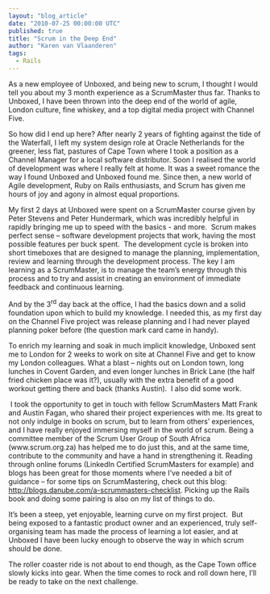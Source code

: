 ```yaml
---
layout: "blog_article"
date: "2010-07-25 00:00:00 UTC"
published: true
title: "Scrum in the Deep End"
author: "Karen van Vlaanderen"
tags:
  - Rails
---
```


<p><span>As a new employee of Unboxed, and being new to scrum, I thought I would tell you about my 3 month experience as a ScrumMaster thus far. Thanks to Unboxed, I have been thrown into the deep end of the world of agile, London culture, fine whiskey, and a top digital media project with Channel Five. &nbsp;</span></p>
<p><span>So how did I end up here? After nearly 2 years of fighting against the tide of the Waterfall, I left my system design role at Oracle Netherlands for the greener, less flat, pastures of Cape Town where I took a position as a Channel Manager for a local software distributor. Soon I realised the world of development was where I really felt at home. It was a sweet romance the way I found Unboxed and Unboxed found me. Since then, a new world of Agile development, Ruby on Rails enthusiasts, and Scrum has given me hours of joy and agony in almost equal proportions.</span></p>
<p><span>My first 2 days at Unboxed were spent on a ScrumMaster course given by Peter Stevens and Peter Hundermark, which was incredibly helpful in rapidly bringing me up to speed with the basics - and more.&nbsp; Scrum makes perfect sense &ndash; software development projects that work, having the most possible features per buck spent.&nbsp; The development cycle is broken into short timeboxes that are designed to manage the planning, implementation, review and learning through the development process. The key I am learning as a ScrumMaster, is to manage the team&rsquo;s energy through this process and to try and assist in creating an environment of immediate feedback and continuous learning.&nbsp;</span></p>
<p><span>And by the 3</span><span><sup>rd</sup></span><span> day back at the office, I had the basics down and a solid foundation upon which to build my knowledge. I needed this, as my first day on the Channel Five project was release planning and I had never played planning poker before (the question mark card came in handy).</span></p>
<p><span>To enrich my learning and soak in much implicit knowledge, Unboxed sent me to London for 2 weeks to work on site at Channel Five and get to know my London colleagues. What a blast &ndash; nights out on London town, long lunches in Covent Garden, and even longer lunches in Brick Lane (the half fried chicken place was it?), usually with the extra benefit of a good workout getting there and back (thanks Austin).&nbsp; I also did some work.</span></p>
<p><span>&nbsp;I took the opportunity to get in touch with fellow ScrumMasters Matt Frank and Austin Fagan, who shared their project experiences with me. Its great to not only indulge in books on scrum, but to learn from others&rsquo; experiences, and I have really enjoyed immersing myself in the world of scrum. Being a committee member of the Scrum User Group of South Africa (www.scrum.org.za) has helped me to do just this, and at the same time, contribute to the community and have a hand in strengthening it. Reading through online forums (LinkedIn Certified ScrumMasters for example) and blogs has been great for those moments where I&rsquo;ve needed a bit of guidance &ndash; for some tips on ScrumMastering, check out this blog:</span><span> <a href="http://blogs.danube.com/a-scrummasters-checklist"><span>http://blogs.danube.com/a-scrummasters-checklist</span></a></span><span>. </span><span>Picking up the Rails book and doing some pairing is also on my list of things to do.</span></p>
<p><span>It&rsquo;s been a steep, yet enjoyable, learning curve on my first project.&nbsp; But being exposed to a fantastic product owner and an experienced, truly self-organising team has made the process of learning a lot easier, and at Unboxed I have been lucky enough to observe the way in which scrum should be done.&nbsp;</span></p>
<p><span>The roller coaster ride is not about to end though, as the Cape Town office slowly kicks into gear. When the time comes to rock and roll down here, I&rsquo;ll be ready to take on the next challenge.</span></p>
<p>&nbsp;</p>

